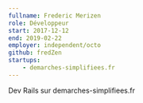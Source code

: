 ```yaml
---
fullname: Frederic Merizen
role: Développeur
start: 2017-12-12
end: 2019-02-22
employer: independent/octo
github: fredZen
startups:
    - demarches-simplifiees.fr
---
```


Dev Rails sur demarches-simplifiees.fr
